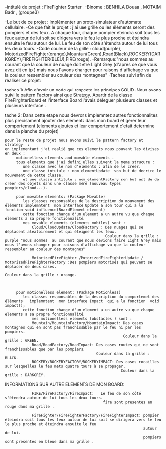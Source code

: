 -intitulé de projet : FireFighter Starter .
-Binome : BENHILA Douaa , MOTAIM Badr , (groupe3)

-Le but de ce projet : implémenter un proto-simulateur d'automate cellulaire.
-Ce que fait le projet : j'ai une grille ou  les éléments seront des pompiers et des feux. A chaque tour, chaque pompier éteindra soit tous les feux autour de lui soit se dirigera vers le feu le plus proche et éteindra ensuite le feu
autour de lui. Le feu de son côté s'étendra autour de lui tous les deux tours. 
-Code couleur de la grille : cloud(purple), MotorizedFireFighter(orange),Mountain(Green),Road(Black),ROCKERY(DARKGREY),FIREFIGHTER(BLEU),FIRE(rouge).
-Remarque:"nous sommes  au courant que la couleur de nuage doit etre  Light Grey (d'apres ce que vous avez dit en tp ) mais nous l'avons changer pour raisons d'affichage vu que la couleur ressembler au couleur des montagnes"
-Taches suivi afin de realiser ce projet:

taches 1:
    Afin d'avoir un code qui respecte les principes  SOLID .Nous avons suivi le pattern Factory ainsi que Strategy.
    Apartir de   la classe FireFirghterBoard et l'interface Board j'avais déleguer plusieurs classes et plusieurs interface .
    

tache 2:
    Dans cette etape nous devrons implemntez autres fonctionnalites plus precisament ajouter des elements dans mon board et gerer leur comportement (elements ajoutes et leur comportement c'etait determine dans la planche du projet)

    pour le reste de projet nous avons suivi le pattern factory et strategy  :
    en implementant j'ai realié que ces elements nous pouvant les divises en deux :
         motionelless elements and movable elements .
         tous elements que j'ai defini elles suivent la meme strucure :
            une classe avec le nom d'elements : afin de le creer.
            une classe intutule : nom_elementUpdate  son but de decrire le mouvement de cette classe.
            et une classe intitule : nom_elementFactory son but est de de  créer des objets dans une classe mère (nouveau types pompiers/cloud...).

         pour movable elements: (Package Movable)
            les classes responsables de la description du mouvement des élèments implemntent  mon interface Update a son tour qui a la fonction void influence(BoardElement element)
            cette fonction change d'un element a un autre vu que chaque elements a sa propre fonctionnalité.
            mes movable elements (elements mobiles) sont :
                Cloud/CloudUpdate/CloudFactory : Des nuages qui se déplacent aléatoirement et qui éteignent les feux.
                                                 Couleur dans la grille : purple "nous sommes  au courant que nous devions faire Light Grey mais nous l'avons changer pour raisons d'affichage vu que la couleur ressembler au couleur des montagnes"

                MotorizedFireFighter /MotorizedFireFighterUpdate / MotorizedFireFighterFactory :Des pompiers motorisés qui peuvent se déplacer de deux cases.
                                                                                                Couleur dans la grille : orange.



         pour motionelless element: (Package Motionless) 
            les classes responsables de la description du comportemet des élèments   implemntent  mon interface Impact  qui a la fonction  void impact();
            cette fonction change d'un element a un autre vu que chaque elements a sa propre fonctionnalité.
                mes motionelless elements (obstacles ) sont :
                Mountain/MountainFactory/MountainImpact: Des cases montagnes qui en sont pas franchissable par le feu ni par les pompiers.
                                                         Couleur dans la grille : GREEN.
                Road/RoadFactory/RoadImpact: Des cases routes qui ne sont franchissables que par les pompiers.
                                             Couleur dans la grille : BLACK.
                ROCKERY/ROCKERYFACTORY/ROCKERYIMPACT: Des cases rocailles sur lesquelles le feu mets quatre tours à se propager.
                                                        Couleur dans la grille : DARKGREY.


INFORMATIONS SUR AUTRE ELEMENTS DE MON BOARD:

                FIRE/FireFactory/FireImpact:   Le feu de son côté s'étendra autour de lui tous les deux tours.
                                                fire sont presentes en rouge dans ma grille .

                FireFighter/FireFighterFactory/FireFighterImpact: pompier éteindra soit tous les feux autour de lui soit se dirigera vers le feu le plus proche et éteindra ensuite le feu
                                                                  autour de lui.
                                                                  pompiers sont presentes en bleue dans ma grille .



